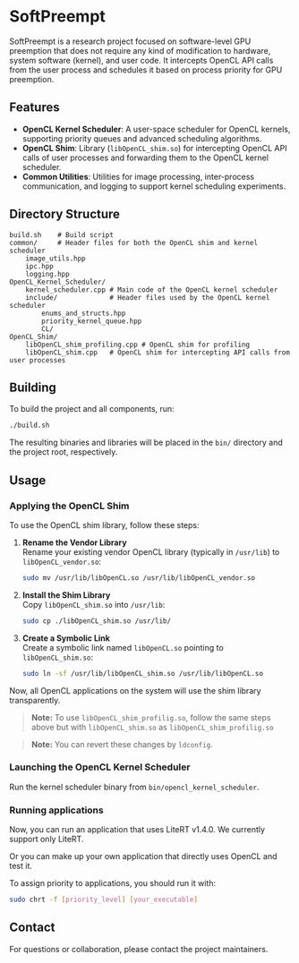 # SoftPreempt

SoftPreempt is a research project focused on software-level GPU preemption that does not require any kind of modification to hardware, system software (kernel), and user code. It intercepts OpenCL API calls from the user process and schedules it based on process priority for GPU preemption.

## Features

- **OpenCL Kernel Scheduler**: A user-space scheduler for OpenCL kernels, supporting priority queues and advanced scheduling algorithms.
- **OpenCL Shim**: Library (`libOpenCL_shim.so`) for intercepting OpenCL API calls of user processes and forwarding them to the OpenCL kernel scheduler.
- **Common Utilities**: Utilities for image processing, inter-process communication, and logging to support kernel scheduling experiments.

## Directory Structure

```
build.sh    # Build script
common/     # Header files for both the OpenCL shim and kernel scheduler
    image_utils.hpp
    ipc.hpp
    logging.hpp
OpenCL_Kernel_Scheduler/ 
    kernel_scheduler.cpp # Main code of the OpenCL kernel scheduler
    include/             # Header files used by the OpenCL kernel scheduler
        enums_and_structs.hpp
        priority_kernel_queue.hpp
        CL/
OpenCL_Shim/            
    libOpenCL_shim_profiling.cpp # OpenCL shim for profiling
    libOpenCL_shim.cpp   # OpenCL shim for intercepting API calls from user processes
```

## Building

To build the project and all components, run:

```sh
./build.sh
```

The resulting binaries and libraries will be placed in the `bin/` directory and the project root, respectively.

## Usage

### Applying the OpenCL Shim

To use the OpenCL shim library, follow these steps:

1. **Rename the Vendor Library**  
   Rename your existing vendor OpenCL library (typically in `/usr/lib`) to `libOpenCL_vendor.so`:
   ```sh
   sudo mv /usr/lib/libOpenCL.so /usr/lib/libOpenCL_vendor.so
   ```

2. **Install the Shim Library**  
   Copy `libOpenCL_shim.so` into `/usr/lib`:
   ```sh
   sudo cp ./libOpenCL_shim.so /usr/lib/
   ```

3. **Create a Symbolic Link**  
   Create a symbolic link named `libOpenCL.so` pointing to `libOpenCL_shim.so`:
   ```sh
   sudo ln -sf /usr/lib/libOpenCL_shim.so /usr/lib/libOpenCL.so
   ```

Now, all OpenCL applications on the system will use the shim library transparently.

> **Note:** To use `libOpenCL_shim_profilig.so`, follow the same steps above but with `libOpenCL_shim.so` as `libOpenCL_shim_profilig.so`

> **Note:** You can revert these changes by `ldconfig`. 

### Launching the OpenCL Kernel Scheduler

Run the kernel scheduler binary from `bin/opencl_kernel_scheduler`.

### Running applications

Now, you can run an application that uses LiteRT v1.4.0. We currently support only LiteRT. 

Or you can make up your own application that directly uses OpenCL and test it.

To assign priority to applications, you should run it with:
   ```sh
   sudo chrt -f [priority_level] [your_executable]
   ```

## Contact

For questions or collaboration, please contact the project maintainers.